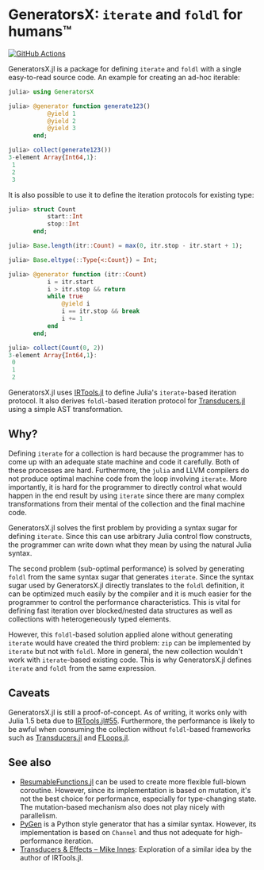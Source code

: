 # GeneratorsX: `iterate` and `foldl` for humans™

[![GitHub Actions](https://github.com/JuliaFolds/GeneratorsX.jl/workflows/Run%20tests/badge.svg)](https://github.com/JuliaFolds/GeneratorsX.jl/actions?query=workflow%3A%22Run+tests%22)

GeneratorsX.jl is a package for defining `iterate` and `foldl` with a
single easy-to-read source code.  An example for creating an ad-hoc
iterable:

```julia
julia> using GeneratorsX

julia> @generator function generate123()
           @yield 1
           @yield 2
           @yield 3
       end;

julia> collect(generate123())
3-element Array{Int64,1}:
 1
 2
 3
```

It is also possible to use it to define the iteration protocols for
existing type:

```julia
julia> struct Count
           start::Int
           stop::Int
       end;

julia> Base.length(itr::Count) = max(0, itr.stop - itr.start + 1);

julia> Base.eltype(::Type{<:Count}) = Int;

julia> @generator function (itr::Count)
           i = itr.start
           i > itr.stop && return
           while true
               @yield i
               i == itr.stop && break
               i += 1
           end
       end;

julia> collect(Count(0, 2))
3-element Array{Int64,1}:
 0
 1
 2
```

GeneratorsX.jl uses
[IRTools.jl](https://github.com/MikeInnes/IRTools.jl) to define
Julia's `iterate`-based iteration protocol.  It also derives
`foldl`-based iteration protocol for
[Transducers.jl](https://github.com/tkf/Transducers.jl) using a simple
AST transformation.

## Why?

Defining `iterate` for a collection is hard because the programmer has
to come up with an adequate state machine and code it carefully.  Both
of these processes are hard.  Furthermore, the `julia` and LLVM
compilers do not produce optimal machine code from the loop involving
`iterate`.  More importantly, it is hard for the programmer to
directly control what would happen in the end result by using
`iterate` since there are many complex transformations from their
mental of the collection and the final machine code.

GeneratorsX.jl solves the first problem by providing a syntax sugar
for defining `iterate`.  Since this can use arbitrary Julia control
flow constructs, the programmer can write down what they mean by using
the natural Julia syntax.

The second problem (sub-optimal performance) is solved by generating
`foldl` from the same syntax sugar that generates `iterate`.  Since
the syntax sugar used by GeneratorsX.jl directly translates to the
`foldl` definition, it can be optimized much easily by the compiler
and it is much easier for the programmer to control the performance
characteristics.  This is vital for defining fast iteration over
blocked/nested data structures as well as collections with
heterogeneously typed elements.

However, this `foldl`-based solution applied alone without generating
`iterate` would have created the third problem: `zip` can be
implemented by `iterate` but not with `foldl`.  More in general, the
new collection wouldn't work with `iterate`-based existing code.  This
is why GeneratorsX.jl defines `iterate` and `foldl` from the same
expression.

## Caveats

GeneratorsX.jl is still a proof-of-concept.  As of writing, it works
only with Julia 1.5 beta due to
[IRTools.jl#55](https://github.com/MikeInnes/IRTools.jl/issues/55).
Furthermore, the performance is likely to be awful when consuming the
collection without `foldl`-based frameworks such as
[Transducers.jl](https://github.com/JuliaFolds/Transducers.jl) and
[FLoops.jl](https://github.com/JuliaFolds/FLoops.jl).

## See also

* [ResumableFunctions.jl](https://github.com/BenLauwens/ResumableFunctions.jl)
  can be used to create more flexible full-blown coroutine.  However,
  since its implementation is based on mutation, it's not the best
  choice for performance, especially for type-changing state.  The
  mutation-based mechanism also does not play nicely with parallelism.
* [PyGen](https://discourse.julialang.org/t/pygen-python-style-generators/3451)
  is a Python style generator that has a similar syntax.  However, its
  implementation is based on `Channel` and thus not adequate for
  high-performance iteration.
* [Transducers & Effects – Mike Innes](http://mikeinnes.github.io/2020/06/12/transducers.html):
  Exploration of a similar idea by the author of IRTools.jl.

